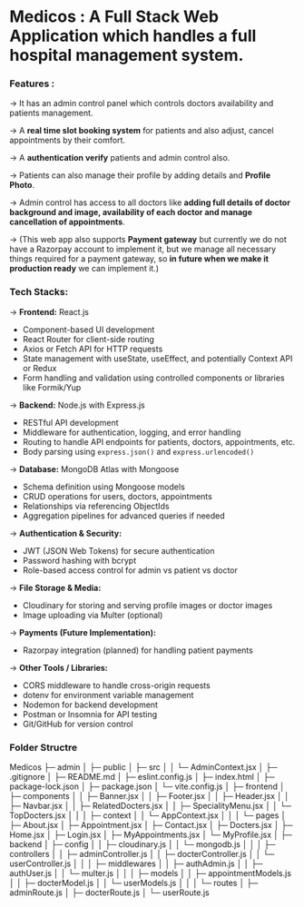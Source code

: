 # Medicos : A Full Stack Web Application which handles a full hospital management system.

### Features  :

-> It has an admin control panel which controls doctors availability and patients management.  

-> A **real time slot booking system** for patients and also adjust, cancel appointments by their comfort.  

-> A **authentication verify** patients and admin control also.  

-> Patients can also manage their profile by adding details and **Profile Photo**.  

-> Admin control has access to all doctors like **adding full details of doctor background and image, availability of each doctor and manage cancellation of appointments**.  

-> (This web app also supports **Payment gateway** but currently we do not have a Razorpay account to implement it, but we manage all necessary things required for a payment gateway, so **in future when we make it production ready** we can implement it.)

### Tech Stacks:

-> **Frontend:** React.js  
   - Component-based UI development  
   - React Router for client-side routing  
   - Axios or Fetch API for HTTP requests  
   - State management with useState, useEffect, and potentially Context API or Redux  
   - Form handling and validation using controlled components or libraries like Formik/Yup  

-> **Backend:** Node.js with Express.js  
   - RESTful API development  
   - Middleware for authentication, logging, and error handling  
   - Routing to handle API endpoints for patients, doctors, appointments, etc.  
   - Body parsing using `express.json()` and `express.urlencoded()`  

-> **Database:** MongoDB Atlas with Mongoose  
   - Schema definition using Mongoose models  
   - CRUD operations for users, doctors, appointments  
   - Relationships via referencing ObjectIds  
   - Aggregation pipelines for advanced queries if needed  

-> **Authentication & Security:**  
   - JWT (JSON Web Tokens) for secure authentication  
   - Password hashing with bcrypt  
   - Role-based access control for admin vs patient vs doctor  

-> **File Storage & Media:**  
   - Cloudinary for storing and serving profile images or doctor images  
   - Image uploading via Multer (optional)  

-> **Payments (Future Implementation):**  
   - Razorpay integration (planned) for handling patient payments  

-> **Other Tools / Libraries:**  
   - CORS middleware to handle cross-origin requests  
   - dotenv for environment variable management  
   - Nodemon for backend development  
   - Postman or Insomnia for API testing  
   - Git/GitHub for version control
###   Folder Structre
Medicos
├─ admin
│ ├─ public
│ ├─ src
│ │ └─ AdminContext.jsx
│ ├─ .gitignore
│ ├─ README.md
│ ├─ eslint.config.js
│ ├─ index.html
│ ├─ package-lock.json
│ ├─ package.json
│ └─ vite.config.js
│
├─ frontend
│ ├─ components
│ │ ├─ Banner.jsx
│ │ ├─ Footer.jsx
│ │ ├─ Header.jsx
│ │ ├─ Navbar.jsx
│ │ ├─ RelatedDocters.jsx
│ │ ├─ SpecialityMenu.jsx
│ │ └─ TopDocters.jsx
│ │
│ ├─ context
│ │ └─ AppContext.jsx
│ │
│ └─ pages
│ ├─ About.jsx
│ ├─ Appointment.jsx
│ ├─ Contact.jsx
│ ├─ Docters.jsx
│ ├─ Home.jsx
│ ├─ Login.jsx
│ ├─ MyAppointments.jsx
│ └─ MyProfile.jsx
│
├─ backend
│ ├─ config
│ │ ├─ cloudinary.js
│ │ └─ mongodb.js
│ │
│ ├─ controllers
│ │ ├─ adminController.js
│ │ ├─ docterController.js
│ │ └─ userController.js
│ │
│ ├─ middlewares
│ │ ├─ authAdmin.js
│ │ ├─ authUser.js
│ │ └─ multer.js
│ │
│ ├─ models
│ │ ├─ appointmentModels.js
│ │ ├─ docterModel.js
│ │ └─ userModels.js
│ │
│ └─ routes
│ ├─ adminRoute.js
│ ├─ docterRoute.js
│ └─ userRoute.js
